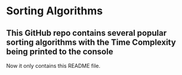 <h1>Sorting Algorithms</h1>
<h2>This GitHub repo contains several popular sorting algorithms with the Time
Complexity being printed to the console</h2>
<p>Now it only contains this README file.</p>

